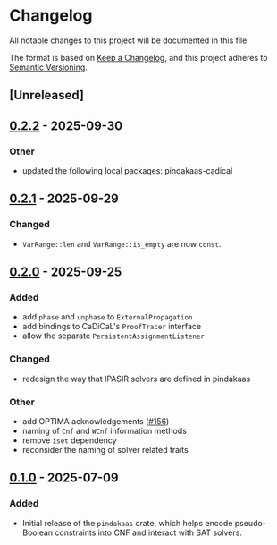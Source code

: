# Changelog

All notable changes to this project will be documented in this file.

The format is based on [Keep a Changelog](https://keepachangelog.com/en/1.0.0/),
and this project adheres to [Semantic Versioning](https://semver.org/spec/v2.0.0.html).

## [Unreleased]

## [0.2.2](https://github.com/pindakaashq/pindakaas/compare/pindakaas-v0.2.1...pindakaas-v0.2.2) - 2025-09-30

### Other

- updated the following local packages: pindakaas-cadical

## [0.2.1](https://github.com/pindakaashq/pindakaas/compare/pindakaas-v0.2.0...pindakaas-v0.2.1) - 2025-09-29

### Changed

- `VarRange::len` and `VarRange::is_empty` are now `const`.

## [0.2.0](https://github.com/pindakaashq/pindakaas/compare/pindakaas-v0.1.0...pindakaas-v0.2.0) - 2025-09-25

### Added

- add `phase` and `unphase` to `ExternalPropagation`
- add bindings to CaDiCaL's `ProofTracer` interface
- allow the separate `PersistentAssignmentListener`

### Changed

- redesign the way that IPASIR solvers are defined in pindakaas

### Other

- add OPTIMA acknowledgements ([#156](https://github.com/pindakaashq/pindakaas/pull/156))
- naming of `Cnf` and `WCnf` information methods
- remove `iset` dependency
- reconsider the naming of solver related traits

## [0.1.0](https://github.com/pindakaashq/pindakaas/releases/tag/pindakaas-cadical-v0.1.0) - 2025-07-09

### Added

- Initial release of the `pindakaas` crate, which helps encode pseudo-Boolean
  constraints into CNF and interact with SAT solvers.

